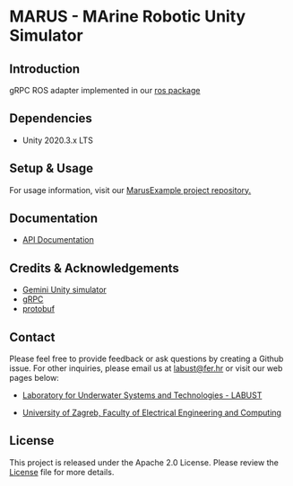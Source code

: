 # MARUS - MArine Robotic Unity Simulator

## Introduction

gRPC ROS adapter implemented in our [ros package](https://github.com/labust/grpc_ros_adapter)

## Dependencies

* Unity 2020.3.x LTS


## Setup & Usage

For usage information, visit our [MarusExample project repository.](https://github.com/labust/MarusExample)

## Documentation
* [API Documentation]()

## Credits & Acknowledgements

* [Gemini Unity simulator](https://github.com/Gemini-team/Gemini)
* [gRPC](https://github.com/grpc/grpc)
* [protobuf](https://github.com/protocolbuffers/protobuf)


## Contact
Please feel free to provide feedback or ask questions by creating a Github issue. For other inquiries, please email us at labust@fer.hr or visit our web pages below:
* [Laboratory for Underwater Systems and Technologies - LABUST](https://labust.fer.hr/)

* [University of Zagreb, Faculty of Electrical Engineering and Computing](https://www.fer.unizg.hr/en)

## License
This project is released under the Apache 2.0 License. Please review the [License](https://github.com/labust/LabustSim/blob/add-license/LICENSE) file for more details.